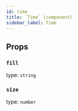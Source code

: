 ```yaml
---
id: time
title: `Time` (component)
sidebar_label: Time
---
```



Props
-----

### `fill`

type: `string`


### `size`

type: `number`

